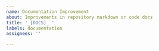 ```yaml
---
name: Documentation Improvement
about: Improvements in repository markdown or code docs
title: '_[DOCS]_ '
labels: documentation
assignees: ''

---
```



